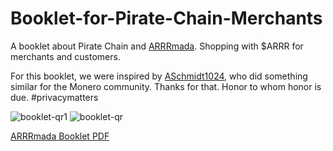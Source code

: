 # Booklet-for-Pirate-Chain-Merchants
A booklet about Pirate Chain and [ARRRmada](https://arrrmada.com/). Shopping with $ARRR for merchants and customers.

For this booklet, we were inspired by [ASchmidt1024](https://github.com/ASchmidt1024/monero-for-merchants-booklet), who did something similar for the Monero community. Thanks for that. Honor to whom honor is due. #privacymatters

![booklet-qr1](https://github.com/ARRRmada/Booklet-for-Pirate-Chain-Merchants/assets/142297261/f3d484ac-0f51-4592-af11-8d292af6040f)
![booklet-qr](https://github.com/ARRRmada/Booklet-for-Pirate-Chain-Merchants/assets/142297261/0bc14091-8034-43fa-a051-61391cd7e7d2)


[ARRRmada Booklet PDF](https://github.com/ARRRmada/Booklet-for-Pirate-Chain-Merchants/files/12689793/booklet-qr.pdf)
